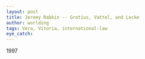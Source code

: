 ```yaml
---
layout: post
title: Jeremy Rabkin -- Grotius, Vattel, and Locke
author: worlding
tags: Vera, Vitoria, international-law
eye_catch:
---
```

1997

